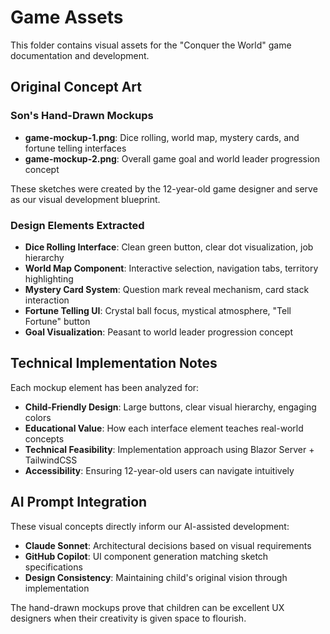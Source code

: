 # Game Assets

This folder contains visual assets for the "Conquer the World" game documentation and development.

## Original Concept Art

### Son's Hand-Drawn Mockups
- **game-mockup-1.png**: Dice rolling, world map, mystery cards, and fortune telling interfaces
- **game-mockup-2.png**: Overall game goal and world leader progression concept

These sketches were created by the 12-year-old game designer and serve as our visual development blueprint.

### Design Elements Extracted
- **Dice Rolling Interface**: Clean green button, clear dot visualization, job hierarchy
- **World Map Component**: Interactive selection, navigation tabs, territory highlighting
- **Mystery Card System**: Question mark reveal mechanism, card stack interaction
- **Fortune Telling UI**: Crystal ball focus, mystical atmosphere, "Tell Fortune" button
- **Goal Visualization**: Peasant to world leader progression concept

## Technical Implementation Notes

Each mockup element has been analyzed for:
- **Child-Friendly Design**: Large buttons, clear visual hierarchy, engaging colors
- **Educational Value**: How each interface element teaches real-world concepts
- **Technical Feasibility**: Implementation approach using Blazor Server + TailwindCSS
- **Accessibility**: Ensuring 12-year-old users can navigate intuitively

## AI Prompt Integration

These visual concepts directly inform our AI-assisted development:
- **Claude Sonnet**: Architectural decisions based on visual requirements
- **GitHub Copilot**: UI component generation matching sketch specifications
- **Design Consistency**: Maintaining child's original vision through implementation

The hand-drawn mockups prove that children can be excellent UX designers when their creativity is given space to flourish.
